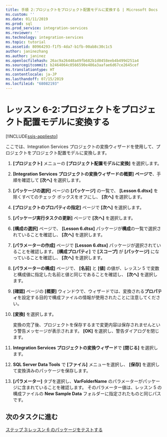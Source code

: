 ```yaml
---
title: 手順 2:プロジェクトをプロジェクト配置モデルに変換する | Microsoft Docs
ms.custom: ''
ms.date: 01/11/2019
ms.prod: sql
ms.prod_service: integration-services
ms.reviewer: ''
ms.technology: integration-services
ms.topic: tutorial
ms.assetid: 80964293-f1f5-4da7-b1fb-00ab8c30c1c5
author: janinezhang
ms.author: janinez
ms.openlocfilehash: 26ac9a26448a49fb682b1d0458eeb4b499d251a4
ms.sourcegitcommit: b2464064c0566590e486a3aafae6d67ce2645cef
ms.translationtype: HT
ms.contentlocale: ja-JP
ms.lasthandoff: 07/15/2019
ms.locfileid: "68082193"
---
```

# <a name="lesson-6-2-convert-the-project-to-the-project-deployment-model"></a>レッスン 6-2:プロジェクトをプロジェクト配置モデルに変換する

[!INCLUDE[ssis-appliesto](../includes/ssis-appliesto-ssvrpluslinux-asdb-asdw-xxx.md)]



ここでは、Integration Services プロジェクトの変換ウィザードを使用して、プロジェクトをプロジェクト配置モデルに変換します。  
  
1.  **[プロジェクト]** メニューの **[プロジェクト配置モデルに変換]** を選択します。  
  
2.  **[Integration Services プロジェクトの変換ウィザードの概要]** **ページで**、手順を確認して **[次へ]** を選択します。  
  
3.  **[パッケージの選択]** ページの **[パッケージ]** の一覧で、 **[Lesson 6.dtsx]** を除くすべてのチェック ボックスをオフにし、 **[次へ]** を選択します。  
  
4.  **[プロジェクトのプロパティの指定]** ページで **[次へ]** を選択します。  
  
5.  **[パッケージ実行タスクの更新]** ページで **[次へ]** を選択します。  
  
6.  **[構成の選択]** ページで、 **[Lesson 6.dtsx]** パッケージが**構成**の一覧で選択されていることを確認し、 **[次へ]** を選択します。  
  
7.  **[パラメーターの作成]** ページで **[Lesson 6.dtsx]** パッケージが選択されていることを確認します。  **[構成プロパティ]** で **[スコープ]** が **[パッケージ]** になっていることを確認し、 **[次へ]** を選択します。  
  
8.  **[パラメーターの構成]** ページで、 **[名前]** と **[値]** の値が、レッスン 5 で変数と構成値に指定した名前と値と同じであることを確認し、 **[次へ]** を選択します。  
  
9. **[確認]** ページの **[概要]** ウィンドウで、ウィザードでは、変換される**プロパティ**を設定する目的で構成ファイルの情報が使用されたことに注意してください。  
  
10. **[変換]** を選択します。  
  
    変換の完了後、プロジェクトを保存するまで変更内容は保存されませんという警告メッセージが表示されます。 **[OK]** を選択し、警告ダイアログを閉じます。  
  
11. **Integration Services プロジェクトの変換ウィザード**で **[閉じる]** を選択します。  
  
12. **SQL Server Data Tools** で **[ファイル]** メニューを選択し、 **[保存]** を選択して変換済みのパッケージを保存します。  
  
13. **[パラメーター]** タブを選択し、**VarFolderName** のパラメーターがパッケージに含まれていることを確認します。 そのパラメーター値は、レッスン 5 の構成ファイルの **New Sample Data** フォルダーに指定されたものと同じパスです。  
  
## <a name="go-to-next-task"></a>次のタスクに進む
[ステップ 3:レッスン 6 のパッケージをテストする](../integration-services/lesson-6-3-testing-the-lesson-6-package.md)  
  
  
  

